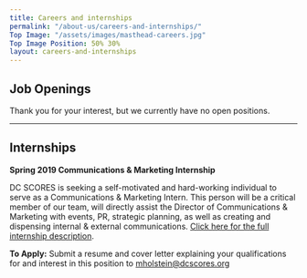 ```yaml
---
title: Careers and internships
permalink: "/about-us/careers-and-internships/"
Top Image: "/assets/images/masthead-careers.jpg"
Top Image Position: 50% 30%
layout: careers-and-internships
---
```


## Job Openings

Thank you for your interest, but we currently have no open positions.
 
---

## Internships

**Spring 2019 Communications & Marketing Internship**

DC SCORES is seeking a self-motivated and hard-working individual to serve as a Communications & Marketing Intern. This person will be a critical member of our team, will directly assist the Director of Communications & Marketing with events, PR, strategic planning, as well as creating and dispensing internal & external communications. [Click here for the full internship description](https://drive.google.com/file/d/1L9g1a81Wu-0UFHYX4L88TEVTRMInHeQp/view?usp=sharing).

**To Apply:** Submit a resume and cover letter explaining your qualifications for and interest in this position
to mholstein@dcscores.org